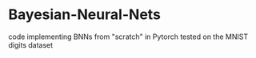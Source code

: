 # Bayesian-Neural-Nets
code implementing BNNs from "scratch" in Pytorch
tested on the MNIST digits dataset
